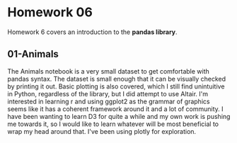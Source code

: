 # Homework 06

Homework 6 covers an introduction to the **pandas library**. 

## 01-Animals
The Animals notebook is a very small dataset to get comfortable with pandas syntax. The dataset is small enough that it can be visually checked by printing it out. Basic plotting is also covered, which I still find unintuitive in Python, regardless of the library, but I did attempt to use Altair. I'm interested in learning r and using ggplot2 as the grammar of graphics seems like it has a coherent framework around it and a lot of community. I have been wanting to learn D3 for quite a while and my own work is pushing me towards it, so I would like to learn whatever will be most beneficial to wrap my head around that. I've been using plotly for exploration.